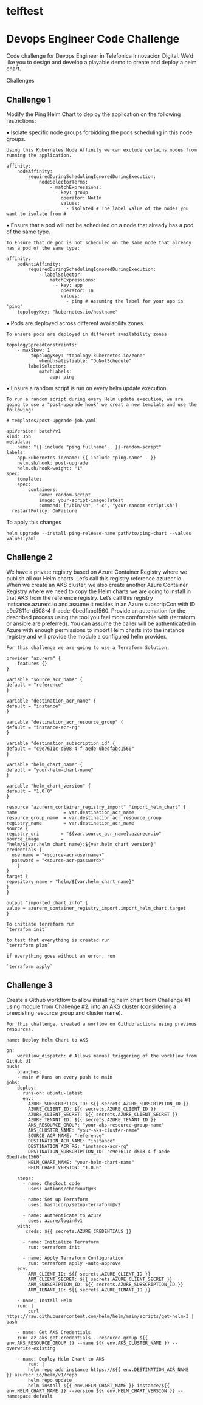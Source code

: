 # telftest


# Devops Engineer Code Challenge
Code challenge for Devops Engineer in Telefonica Innovacion Digital. We’d like you to
design and develop a playable demo to create and deploy a helm chart.

Challenges

## Challenge 1

Modify the Ping Helm Chart to deploy the application on the following restrictions:

• Isolate specific node groups forbidding the pods scheduling in this node groups.

    Using this Kubernetes Node Affinity we can exclude certains nodes from running the application.

    affinity:
        nodeAffinity:
            requiredDuringSchedulingIgnoredDuringExecution:
                nodeSelectorTerms:
                    - matchExpressions:
                      - key: group
                        operator: NotIn
                        values:
                          - isolated # The label value of the nodes you want to isolate from #

• Ensure that a pod will not be scheduled on a node that already has a pod of the
same type.

    To Ensure that de pod is not scheduled on the same node that already has a pod of the same type:

    affinity:
        podAntiAffinity:
            requiredDuringSchedulingIgnoredDuringExecution:
                - labelSelector:
                    matchExpressions:
                      - key: app
                        operator: In
                        values:
                          - ping # Assuming the label for your app is 'ping'
        topologyKey: "kubernetes.io/hostname"

• Pods are deployed across different availability zones.

    To ensure pods are deployed in different availability zones 

    topologySpreadConstraints:
        - maxSkew: 1
             topologyKey: "topology.kubernetes.io/zone"
                whenUnsatisfiable: "DoNotSchedule"
            labelSelector:
                matchLabels:
                    app: ping

• Ensure a random script is run on every helm update execution.

    To run a random script during every Helm update execution, we are going to use a "post-upgrade hook" we creat a new template and use the following:

    # templates/post-upgrade-job.yaml

    apiVersion: batch/v1
    kind: Job
    metadata:
        name: "{{ include "ping.fullname" . }}-random-script"
    labels:
        app.kubernetes.io/name: {{ include "ping.name" . }}
        helm.sh/hook: post-upgrade
        helm.sh/hook-weight: "1"
    spec:
        template:
        spec:
            containers:
              - name: random-script
                image: your-script-image:latest 
                command: ["/bin/sh", "-c", "your-random-script.sh"]
      restartPolicy: OnFailure
 

To apply this changes 

    helm upgrade --install ping-release-name path/to/ping-chart --values values.yaml
      
    



## Challenge 2
We have a private registry based on Azure Container Registry where we publish all our Helm charts. Let’s call this registry reference.azurecr.io. When we create an AKS cluster, we also create another Azure Container Registry where we need to copy the Helm charts we are going to install in that AKS from the reference registry. Let’s call this registry instsance.azurerc.io and assume it resides in an Azure subscripCon with ID
c9e7611c-d508-4-f-aede-0bedfabc1560. Provide an automation for the described process using the tool you feel more
comfortable with (terraform or ansible are preferred).
You can assume the caller will be authenticated in Azure with enough permissions to
import Helm charts into the instance registry and will provide the module a configured helm provider.

    For this challenge we are going to use a Terraform Solution, 

    provider "azurerm" {
        features {}
    }

    variable "source_acr_name" {
    default = "reference"
    }

    variable "destination_acr_name" {
    default = "instance"
    }

    variable "destination_acr_resource_group" {
    default = "instance-acr-rg"
    }

    variable "destination_subscription_id" {
    default = "c9e7611c-d508-4-f-aede-0bedfabc1560"
    }

    variable "helm_chart_name" {
    default = "your-helm-chart-name"
    }

    variable "helm_chart_version" {
    default = "1.0.0"
    }

    resource "azurerm_container_registry_import" "import_helm_chart" {
    name                 = var.destination_acr_name
    resource_group_name  = var.destination_acr_resource_group
    registry_name        = var.destination_acr_name
    source {
    registry_uri        = "${var.source_acr_name}.azurecr.io"
    source_image        = "helm/${var.helm_chart_name}:${var.helm_chart_version}"
    credentials {
      username = "<source-acr-username>"
      password = "<source-acr-password>"
        }
    }
    target {
    repository_name = "helm/${var.helm_chart_name}"
    }
    }

    output "imported_chart_info" {
    value = azurerm_container_registry_import.import_helm_chart.target
    }

    To initiate terraform run
    `terrafom init`

    to test that everything is created run
    `terraform plan` 

    if everything goes without an error, run 

    `terraform apply`

## Challenge 3
Create a Github workflow to allow installing helm chart from Challenge #1 using
module from Challenge #2, into an AKS cluster (considering a preexisting resource
group and cluster name).

    For this challenge, created a worflow on Github actions using previous resources.

    name: Deploy Helm Chart to AKS

    on:
        workflow_dispatch: # Allows manual triggering of the workflow from GitHub UI
    push:
        branches:
        - main # Runs on every push to main
    jobs:
        deploy:
          runs-on: ubuntu-latest
          env:
            AZURE_SUBSCRIPTION_ID: ${{ secrets.AZURE_SUBSCRIPTION_ID }}
            AZURE_CLIENT_ID: ${{ secrets.AZURE_CLIENT_ID }}
            AZURE_CLIENT_SECRET: ${{ secrets.AZURE_CLIENT_SECRET }}
            AZURE_TENANT_ID: ${{ secrets.AZURE_TENANT_ID }}
            AKS_RESOURCE_GROUP: "your-aks-resource-group-name"
            AKS_CLUSTER_NAME: "your-aks-cluster-name"
            SOURCE_ACR_NAME: "reference"
            DESTINATION_ACR_NAME: "instance"
            DESTINATION_ACR_RG: "instance-acr-rg"
            DESTINATION_SUBSCRIPTION_ID: "c9e7611c-d508-4-f-aede-0bedfabc1560"
            HELM_CHART_NAME: "your-helm-chart-name"
            HELM_CHART_VERSION: "1.0.0"
      
        steps:
          - name: Checkout code
            uses: actions/checkout@v3

          - name: Set up Terraform
            uses: hashicorp/setup-terraform@v2

          - name: Authenticate to Azure
            uses: azure/login@v1
        with:
           creds: ${{ secrets.AZURE_CREDENTIALS }}

          - name: Initialize Terraform
            run: terraform init

          - name: Apply Terraform Configuration
            run: terraform apply -auto-approve
        env:
            ARM_CLIENT_ID: ${{ secrets.AZURE_CLIENT_ID }}
            ARM_CLIENT_SECRET: ${{ secrets.AZURE_CLIENT_SECRET }}
            ARM_SUBSCRIPTION_ID: ${{ secrets.AZURE_SUBSCRIPTION_ID }}
            ARM_TENANT_ID: ${{ secrets.AZURE_TENANT_ID }}

        - name: Install Helm
        run: |
            curl https://raw.githubusercontent.com/helm/helm/main/scripts/get-helm-3 | bash

        - name: Get AKS Credentials
        run: az aks get-credentials --resource-group ${{ env.AKS_RESOURCE_GROUP }} --name ${{ env.AKS_CLUSTER_NAME }} --overwrite-existing

        - name: Deploy Helm Chart to AKS
            run: |
            helm repo add instance https://${{ env.DESTINATION_ACR_NAME }}.azurecr.io/helm/v1/repo
            helm repo update
            helm install ${{ env.HELM_CHART_NAME }} instance/${{ env.HELM_CHART_NAME }} --version ${{ env.HELM_CHART_VERSION }} --namespace default
